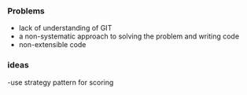 ### Problems
- lack of understanding of GIT
- a non-systematic approach to solving the problem and writing code
- non-extensible code



### ideas
-use strategy pattern for scoring 
